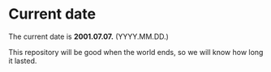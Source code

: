 # Current date

The current date is **2001.07.07.** (YYYY.MM.DD.)

This repository will be good when the world ends, so we will know how long it lasted.